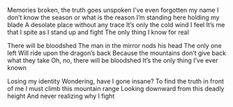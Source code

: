 
Memories broken, the truth goes unspoken
I’ve even forgotten my name
I don’t know the season or what is the reason
I’m standing here holding my blade
A desolate place without any trace
It’s only the cold wind I feel
It’s me that I spite as I stand up and fight
The only thing I know for real

There will be bloodshed
The man in the mirror nods his head
The only one left
Will ride upon the dragon’s back
Because the mountains don’t give back what they take
Oh, no, there will be bloodshed
It’s the only thing I’ve ever known

Losing my identity
Wondering, have I gone insane?
To find the truth in front of me
I must climb this mountain range
Looking downward from this deadly height
And never realizing why I fight
